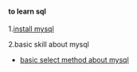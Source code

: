 #### to learn sql


1.[install mysql](install_mysql.md)


2.basic skill about mysql
+ [basic select method about mysql](task/task2.md)

